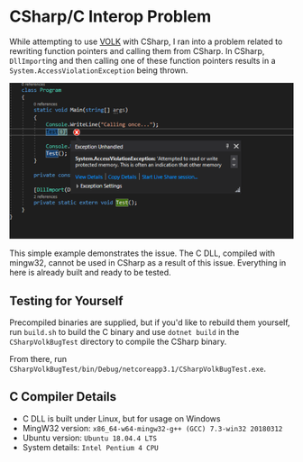 # CSharp/C Interop Problem

While attempting to use [VOLK](https://github.com/gnuradio/volk) with CSharp, I ran into a problem related to rewriting function pointers and calling them from CSharp. In CSharp, ``DllImport``ing and then calling one of these function pointers results in a ``System.AccessViolationException`` being thrown.

![Error example screenshot](example.png)

This simple example demonstrates the issue. The C DLL, compiled with mingw32, cannot be used in CSharp as a result of this issue. Everything in here is already built and ready to be tested.

## Testing for Yourself

Precompiled binaries are supplied, but if you'd like to rebuild them yourself, run ``build.sh`` to build the C binary and use ``dotnet build`` in the ``CSharpVolkBugTest`` directory to compile the CSharp binary.

From there, run ``CSharpVolkBugTest/bin/Debug/netcoreapp3.1/CSharpVolkBugTest.exe``.

## C Compiler Details

* C DLL is built under Linux, but for usage on Windows
* MingW32 version: ``x86_64-w64-mingw32-g++ (GCC) 7.3-win32 20180312``
* Ubuntu version: ``Ubuntu 18.04.4 LTS``
* System details: ``Intel Pentium 4 CPU``
